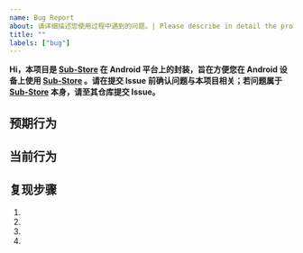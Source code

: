 ```yaml
---
name: Bug Report
about: 请详细描述您使用过程中遇到的问题。| Please describe in detail the problems you encountered in the process of using.
title: ""
labels: ["bug"]
---
```


**Hi，本项目是 [Sub-Store](https://github.com/sub-store-org/Sub-Store) 在 Android 平台上的封装，旨在方便您在 Android 设备上使用 [Sub-Store](https://github.com/sub-store-org/Sub-Store) 。请在提交 Issue 前确认问题与本项目相关；若问题属于 [Sub-Store](https://github.com/sub-store-org/Sub-Store) 本身，请至其仓库提交 Issue。**


## 预期行为 
<!--- 告诉我们应该发生什么 -->

## 当前行为
<!--- 告诉我们当前发生了什么 -->

## 复现步骤
1.
2.
3.
4.


